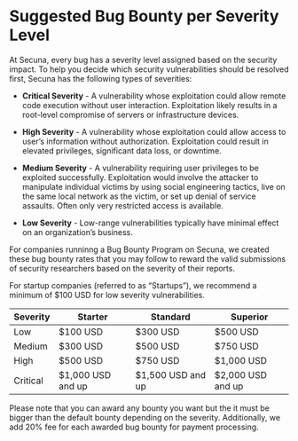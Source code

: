 # Suggested Bug Bounty per Severity Level

At Secuna, every bug has a severity level assigned based on the security impact. To help you decide which security vulnerabilities should be resolved first, Secuna has the following types of severities:

- **Critical Severity** - A vulnerability whose exploitation could allow remote code execution without user interaction. Exploitation likely results in a root-level compromise of servers or infrastructure devices.
    
- **High Severity** - A vulnerability whose exploitation could allow access to user’s information without authorization. Exploitation could result in elevated privileges, significant data loss, or downtime.
    
- **Medium Severity** - A vulnerability requiring user privileges to be exploited successfully. Exploitation would involve the attacker to manipulate individual victims by using social engineering tactics, live on the same local network as the victim, or set up denial of service assaults. Often only very restricted access is available.
    
- **Low Severity** -  Low-range vulnerabilities typically have minimal effect on an organization’s business.

For companies runninng a Bug Bounty Program on Secuna, we created these bug bounty rates that you may follow to reward the valid submissions of security researchers based on the severity of their reports.

For startup companies (referred to as “Startups”), we recommend a minimum of $100 USD for low severity vulnerabilities.

| **Severity** | **Starter** | **Standard** | **Superior** |
| --- | --- | --- | --- |
| Low | $100 USD | $300 USD | $500 USD |
| Medium | $300 USD | $500 USD | $750 USD |
| High | $500 USD | $750 USD | $1,000 USD |
| Critical | $1,000 USD and up | $1,500 USD and up | $2,000 USD and up |

Please note that you can award any bounty you want but the it must be bigger than the default bounty depending on the severity. Additionally, we add 20% fee for each awarded bug bounty for payment processing.
